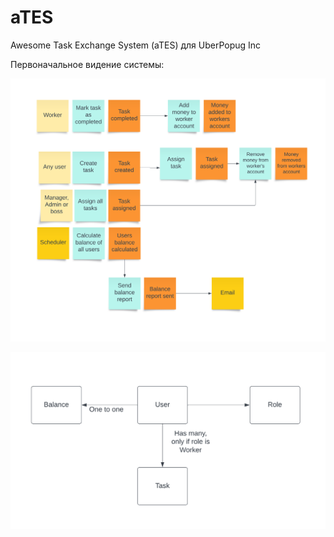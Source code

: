 # aTES
Awesome Task Exchange System (aTES) для UberPopug Inc

Первоначальное видение системы:

![Event storming](https://github.com/ertegix/aTES/blob/main/eventstorming.png)

![Read model](https://github.com/ertegix/aTES/blob/main/readmodel_1.png)
